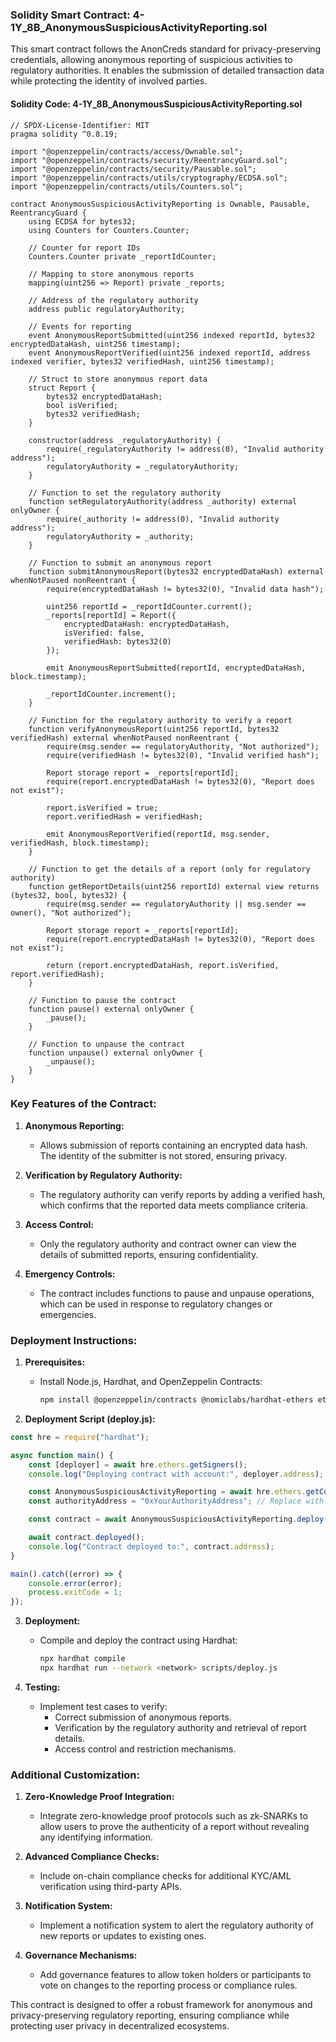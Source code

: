 ### Solidity Smart Contract: 4-1Y_8B_AnonymousSuspiciousActivityReporting.sol

This smart contract follows the AnonCreds standard for privacy-preserving credentials, allowing anonymous reporting of suspicious activities to regulatory authorities. It enables the submission of detailed transaction data while protecting the identity of involved parties.

#### **Solidity Code: 4-1Y_8B_AnonymousSuspiciousActivityReporting.sol**

```solidity
// SPDX-License-Identifier: MIT
pragma solidity ^0.8.19;

import "@openzeppelin/contracts/access/Ownable.sol";
import "@openzeppelin/contracts/security/ReentrancyGuard.sol";
import "@openzeppelin/contracts/security/Pausable.sol";
import "@openzeppelin/contracts/utils/cryptography/ECDSA.sol";
import "@openzeppelin/contracts/utils/Counters.sol";

contract AnonymousSuspiciousActivityReporting is Ownable, Pausable, ReentrancyGuard {
    using ECDSA for bytes32;
    using Counters for Counters.Counter;

    // Counter for report IDs
    Counters.Counter private _reportIdCounter;

    // Mapping to store anonymous reports
    mapping(uint256 => Report) private _reports;

    // Address of the regulatory authority
    address public regulatoryAuthority;

    // Events for reporting
    event AnonymousReportSubmitted(uint256 indexed reportId, bytes32 encryptedDataHash, uint256 timestamp);
    event AnonymousReportVerified(uint256 indexed reportId, address indexed verifier, bytes32 verifiedHash, uint256 timestamp);

    // Struct to store anonymous report data
    struct Report {
        bytes32 encryptedDataHash;
        bool isVerified;
        bytes32 verifiedHash;
    }

    constructor(address _regulatoryAuthority) {
        require(_regulatoryAuthority != address(0), "Invalid authority address");
        regulatoryAuthority = _regulatoryAuthority;
    }

    // Function to set the regulatory authority
    function setRegulatoryAuthority(address _authority) external onlyOwner {
        require(_authority != address(0), "Invalid authority address");
        regulatoryAuthority = _authority;
    }

    // Function to submit an anonymous report
    function submitAnonymousReport(bytes32 encryptedDataHash) external whenNotPaused nonReentrant {
        require(encryptedDataHash != bytes32(0), "Invalid data hash");

        uint256 reportId = _reportIdCounter.current();
        _reports[reportId] = Report({
            encryptedDataHash: encryptedDataHash,
            isVerified: false,
            verifiedHash: bytes32(0)
        });

        emit AnonymousReportSubmitted(reportId, encryptedDataHash, block.timestamp);

        _reportIdCounter.increment();
    }

    // Function for the regulatory authority to verify a report
    function verifyAnonymousReport(uint256 reportId, bytes32 verifiedHash) external whenNotPaused nonReentrant {
        require(msg.sender == regulatoryAuthority, "Not authorized");
        require(verifiedHash != bytes32(0), "Invalid verified hash");

        Report storage report = _reports[reportId];
        require(report.encryptedDataHash != bytes32(0), "Report does not exist");

        report.isVerified = true;
        report.verifiedHash = verifiedHash;

        emit AnonymousReportVerified(reportId, msg.sender, verifiedHash, block.timestamp);
    }

    // Function to get the details of a report (only for regulatory authority)
    function getReportDetails(uint256 reportId) external view returns (bytes32, bool, bytes32) {
        require(msg.sender == regulatoryAuthority || msg.sender == owner(), "Not authorized");

        Report storage report = _reports[reportId];
        require(report.encryptedDataHash != bytes32(0), "Report does not exist");

        return (report.encryptedDataHash, report.isVerified, report.verifiedHash);
    }

    // Function to pause the contract
    function pause() external onlyOwner {
        _pause();
    }

    // Function to unpause the contract
    function unpause() external onlyOwner {
        _unpause();
    }
}
```

### **Key Features of the Contract:**

1. **Anonymous Reporting:**
   - Allows submission of reports containing an encrypted data hash. The identity of the submitter is not stored, ensuring privacy.
  
2. **Verification by Regulatory Authority:**
   - The regulatory authority can verify reports by adding a verified hash, which confirms that the reported data meets compliance criteria.

3. **Access Control:**
   - Only the regulatory authority and contract owner can view the details of submitted reports, ensuring confidentiality.

4. **Emergency Controls:**
   - The contract includes functions to pause and unpause operations, which can be used in response to regulatory changes or emergencies.

### **Deployment Instructions:**

1. **Prerequisites:**
   - Install Node.js, Hardhat, and OpenZeppelin Contracts:
     ```bash
     npm install @openzeppelin/contracts @nomiclabs/hardhat-ethers ethers
     ```

2. **Deployment Script (deploy.js):**

```javascript
const hre = require("hardhat");

async function main() {
    const [deployer] = await hre.ethers.getSigners();
    console.log("Deploying contract with account:", deployer.address);

    const AnonymousSuspiciousActivityReporting = await hre.ethers.getContractFactory("AnonymousSuspiciousActivityReporting");
    const authorityAddress = "0xYourAuthorityAddress"; // Replace with actual authority address

    const contract = await AnonymousSuspiciousActivityReporting.deploy(authorityAddress);

    await contract.deployed();
    console.log("Contract deployed to:", contract.address);
}

main().catch((error) => {
    console.error(error);
    process.exitCode = 1;
});
```

3. **Deployment:**
   - Compile and deploy the contract using Hardhat:
     ```bash
     npx hardhat compile
     npx hardhat run --network <network> scripts/deploy.js
     ```

4. **Testing:**
   - Implement test cases to verify:
     - Correct submission of anonymous reports.
     - Verification by the regulatory authority and retrieval of report details.
     - Access control and restriction mechanisms.

### **Additional Customization:**

1. **Zero-Knowledge Proof Integration:**
   - Integrate zero-knowledge proof protocols such as zk-SNARKs to allow users to prove the authenticity of a report without revealing any identifying information.

2. **Advanced Compliance Checks:**
   - Include on-chain compliance checks for additional KYC/AML verification using third-party APIs.

3. **Notification System:**
   - Implement a notification system to alert the regulatory authority of new reports or updates to existing ones.

4. **Governance Mechanisms:**
   - Add governance features to allow token holders or participants to vote on changes to the reporting process or compliance rules.

This contract is designed to offer a robust framework for anonymous and privacy-preserving regulatory reporting, ensuring compliance while protecting user privacy in decentralized ecosystems.